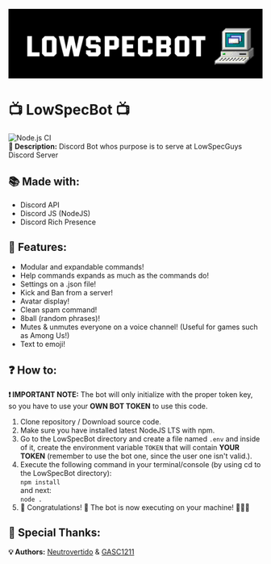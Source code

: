 ![](src/img/banner.png)

# 📺 LowSpecBot 📺

![Node.js CI](https://github.com/Neutrovertido/LowSpecBot/workflows/Node.js%20CI/badge.svg)  
**📖 Description:** Discord Bot whos purpose is to serve at LowSpecGuys Discord Server

## 📚 Made with:

-   Discord API
-   Discord JS (NodeJS)
-   Discord Rich Presence

## 🏅 Features:

-   Modular and expandable commands!
-   Help commands expands as much as the commands do!
-   Settings on a .json file!
-   Kick and Ban from a server!
-   Avatar display!
-   Clean spam command!
-   8ball (random phrases)!
-   Mutes & unmutes everyone on a voice channel! (Useful for games such as Among Us!)
-   Text to emoji!

## ❓ How to:

**❗ IMPORTANT NOTE:** The bot will only initialize with the proper token key, so you have to use your **OWN BOT TOKEN** to use this code.

1. Clone repository / Download source code.
2. Make sure you have installed latest NodeJS LTS with npm.
3. Go to the LowSpecBot directory and create a file named `.env` and inside of it, create the environment variable `TOKEN` that will contain **YOUR TOKEN** (remember to use the bot one, since the user one isn't valid.).
4. Execute the following command in your terminal/console (by using cd to the LowSpecBot directory):  
   `npm install`  
   and next:  
   `node .`
5. 🎉 Congratulations! 🎉 The bot is now executing on your machine! 👏👏👏

## 📣 Special Thanks:

**💡 Authors:** [Neutrovertido](https://github.com/Neutrovertido/) & [GASC1211](https://github.com/Gasc1211/)
